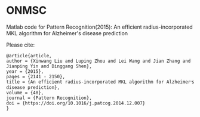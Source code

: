 # ONMSC
Matlab code for Pattern Recognition(2015): An efficient radius-incorporated MKL algorithm for Alzheimer's disease prediction

Please cite:
```
@article{article,
author = {Xinwang Liu and Luping Zhou and Lei Wang and Jian Zhang and Jianping Yin and Dinggang Shen},
year = {2015},
pages = {2141 - 2150},
title = {An efficient radius-incorporated MKL algorithm for Alzheimer׳s disease prediction},
volume = {48},
journal = {Pattern Recognition},
doi = {https://doi.org/10.1016/j.patcog.2014.12.007}
}
```
